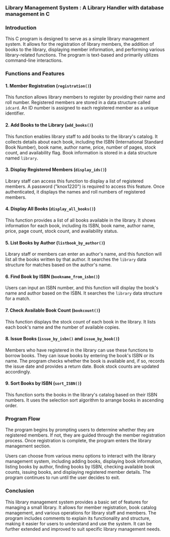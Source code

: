 ### Library Management System : A Library Handler with database management in C ###

### Introduction
This C program is designed to serve as a simple library management system. It allows for the registration of library members, the addition of books to the library, displaying member information, and performing various library-related functions. The program is text-based and primarily utilizes command-line interactions.

### Functions and Features

#### 1. Member Registration (`registration()`)

This function allows library members to register by providing their name and roll number. Registered members are stored in a data structure called `idcard`. An ID number is assigned to each registered member as a unique identifier.

#### 2. Add Books to the Library (`add_books()`)

This function enables library staff to add books to the library's catalog. It collects details about each book, including the ISBN (International Standard Book Number), book name, author name, price, number of pages, stock count, and availability flag. Book information is stored in a data structure named `library`.

#### 3. Display Registered Members (`display_ids()`)

Library staff can access this function to display a list of registered members. A password ("knox1220") is required to access this feature. Once authenticated, it displays the names and roll numbers of registered members.

#### 4. Display All Books (`display_all_books()`)

This function provides a list of all books available in the library. It shows information for each book, including its ISBN, book name, author name, price, page count, stock count, and availability status.

#### 5. List Books by Author (`listbook_by_author()`)

Library staff or members can enter an author's name, and this function will list all the books written by that author. It searches the `library` data structure for matches based on the author's name.

#### 6. Find Book by ISBN (`bookname_from_isbn()`)

Users can input an ISBN number, and this function will display the book's name and author based on the ISBN. It searches the `library` data structure for a match.

#### 7. Check Available Book Count (`bookcount()`)

This function displays the stock count of each book in the library. It lists each book's name and the number of available copies.

#### 8. Issue Books (`issue_by_isbn()` and `issue_by_book()`)

Members who have registered in the library can use these functions to borrow books. They can issue books by entering the book's ISBN or its name. The program checks whether the book is available and, if so, records the issue date and provides a return date. Book stock counts are updated accordingly.

#### 9. Sort Books by ISBN (`sort_ISBN()`)

This function sorts the books in the library's catalog based on their ISBN numbers. It uses the selection sort algorithm to arrange books in ascending order.

### Program Flow

The program begins by prompting users to determine whether they are registered members. If not, they are guided through the member registration process. Once registration is complete, the program enters the library management section.

Users can choose from various menu options to interact with the library management system, including adding books, displaying book information, listing books by author, finding books by ISBN, checking available book counts, issuing books, and displaying registered member details. The program continues to run until the user decides to exit.

### Conclusion

This library management system provides a basic set of features for managing a small library. It allows for member registration, book catalog management, and various operations for library staff and members. The program includes comments to explain its functionality and structure, making it easier for users to understand and use the system. It can be further extended and improved to suit specific library management needs.
